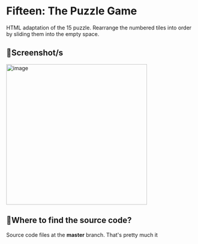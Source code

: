 # **Fifteen: The Puzzle Game**
HTML adaptation of the 15 puzzle. Rearrange the numbered tiles into order by sliding them into the empty space.

## 📸**Screenshot/s**
<img height="375" alt="image" src="https://github.com/user-attachments/assets/c93870f7-f1c8-4f82-b798-bc74ff1690c2" />

## 🤔**Where to find the source code?**
Source code files at the **master** branch. That's pretty much it
